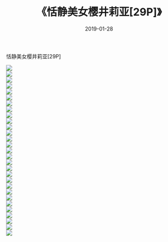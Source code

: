 ﻿---
layout: post
title:  《恬静美女樱井莉亚[29P]》
date:   2019-01-28
img: http://img.660000.xyz/Sharelink/性感/2019/恬静美女樱井莉亚[29P]/000.jpg
categories: [美女, 清纯, 唯美]
---

恬静美女樱井莉亚[29P]

  ![](http://img.660000.xyz/Sharelink/性感/2019/恬静美女樱井莉亚[29P]/001.jpg) <br> ![](http://img.660000.xyz/Sharelink/性感/2019/恬静美女樱井莉亚[29P]/002.jpg) <br> ![](http://img.660000.xyz/Sharelink/性感/2019/恬静美女樱井莉亚[29P]/003.jpg) <br> ![](http://img.660000.xyz/Sharelink/性感/2019/恬静美女樱井莉亚[29P]/004.jpg) <br> ![](http://img.660000.xyz/Sharelink/性感/2019/恬静美女樱井莉亚[29P]/005.jpg) <br> ![](http://img.660000.xyz/Sharelink/性感/2019/恬静美女樱井莉亚[29P]/006.jpg) <br> ![](http://img.660000.xyz/Sharelink/性感/2019/恬静美女樱井莉亚[29P]/007.jpg) <br> ![](http://img.660000.xyz/Sharelink/性感/2019/恬静美女樱井莉亚[29P]/008.jpg) <br> ![](http://img.660000.xyz/Sharelink/性感/2019/恬静美女樱井莉亚[29P]/009.jpg) <br> ![](http://img.660000.xyz/Sharelink/性感/2019/恬静美女樱井莉亚[29P]/010.jpg) <br> ![](http://img.660000.xyz/Sharelink/性感/2019/恬静美女樱井莉亚[29P]/011.jpg) <br> ![](http://img.660000.xyz/Sharelink/性感/2019/恬静美女樱井莉亚[29P]/012.jpg) <br> ![](http://img.660000.xyz/Sharelink/性感/2019/恬静美女樱井莉亚[29P]/013.jpg) <br> ![](http://img.660000.xyz/Sharelink/性感/2019/恬静美女樱井莉亚[29P]/014.jpg) <br> ![](http://img.660000.xyz/Sharelink/性感/2019/恬静美女樱井莉亚[29P]/015.jpg) <br> ![](http://img.660000.xyz/Sharelink/性感/2019/恬静美女樱井莉亚[29P]/016.jpg) <br> ![](http://img.660000.xyz/Sharelink/性感/2019/恬静美女樱井莉亚[29P]/017.jpg) <br> ![](http://img.660000.xyz/Sharelink/性感/2019/恬静美女樱井莉亚[29P]/018.jpg) <br> ![](http://img.660000.xyz/Sharelink/性感/2019/恬静美女樱井莉亚[29P]/019.jpg) <br> ![](http://img.660000.xyz/Sharelink/性感/2019/恬静美女樱井莉亚[29P]/020.jpg) <br> ![](http://img.660000.xyz/Sharelink/性感/2019/恬静美女樱井莉亚[29P]/021.jpg) <br> ![](http://img.660000.xyz/Sharelink/性感/2019/恬静美女樱井莉亚[29P]/022.jpg) <br> ![](http://img.660000.xyz/Sharelink/性感/2019/恬静美女樱井莉亚[29P]/023.jpg) <br> ![](http://img.660000.xyz/Sharelink/性感/2019/恬静美女樱井莉亚[29P]/024.jpg) <br> ![](http://img.660000.xyz/Sharelink/性感/2019/恬静美女樱井莉亚[29P]/025.jpg) <br> ![](http://img.660000.xyz/Sharelink/性感/2019/恬静美女樱井莉亚[29P]/026.jpg) <br> ![](http://img.660000.xyz/Sharelink/性感/2019/恬静美女樱井莉亚[29P]/027.jpg) <br> ![](http://img.660000.xyz/Sharelink/性感/2019/恬静美女樱井莉亚[29P]/028.jpg) <br> ![](http://img.660000.xyz/Sharelink/性感/2019/恬静美女樱井莉亚[29P]/029.jpg) <br>